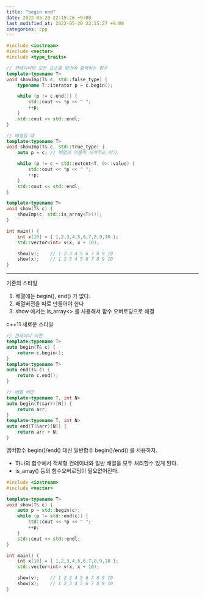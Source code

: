 ```yaml
---
title: "begin end"
date: 2022-05-20 22:15:26 +9:00
last_modified_at: 2022-05-20 22:15:27 +9:00
categories: cpp
---
```

```cpp
#include <iostream>
#include <vector>
#include <type_traits>

// 컨테이너의 모든 요소를 화면에 출력하는 함수
template<typename T>
void showImp(T& c, std::false_type) {
    typename T::iterator p = c.begin();

    while (p != c.end()) {
        std::cout << *p << " ";
        ++p;
    }
    std::cout << std::endl;
}

// 배열일 때
template<typename T>
void showImp(T& c, std::true_type) {
    auto p = c; // 배열의 이름이 시작주소 이다.

    while (p != c + std::extent<T, 0>::value) {
        std::cout << *p << " ";
        ++p;
    }
    std::cout << std::endl;
}

template<typename T>
void show(T& c) {
    showImp(c, std::is_array<T>());
}

int main() {
    int x[10] = { 1,2,3,4,5,6,7,8,9,10 };
    std::vector<int> v(x, x + 10);

    show(v);    // 1 2 3 4 5 6 7 8 9 10
    show(x);    // 1 2 3 4 5 6 7 8 9 10
}
```
---
기존의 스타일
1. 배열에는 begin(), end() 가 없다.
2. 배열버전을 따로 만들어야 한다
3. show 에서는 is_array<> 를 사용해서 함수 오버로딩으로 해결

c++11 새로운 스타일
```cpp
// 컨테이너 버전
template<typename T>
auto begin(T& c) {
    return c.begin();
}
template<typename T>
auto end(T& c) {
    return c.end();
}

// 배열 버전
template<typename T, int N>
auto begin(T(&arr)[N]) {
    return arr;
}
template<typename T, int N>
auto end(T(&arr)[N]) {
    return arr + N;
}
```
멤버함수 begin()/end() 대신 일반함수 begin()/end() 를 사용하자.
 - 하나의 함수에서 객체형 컨테이너와 일반 배열을 모두 처리할수 있게 된다.
 - is_array<T>() 등의 함수오버로딩이 필요없어진다.
```cpp
#include <iostream>
#include <vector>

template<typename T>
void show(T& c) {
    auto p = std::begin(c);
    while (p != std::end(c)) {
        std::cout << *p << " ";
        ++p;
    }
    std::cout << std::endl;
}

int main() {
    int x[10] = { 1,2,3,4,5,6,7,8,9,10 };
    std::vector<int> v(x, x + 10);

    show(v);    // 1 2 3 4 5 6 7 8 9 10
    show(x);    // 1 2 3 4 5 6 7 8 9 10
}
```
